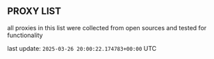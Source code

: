 ## PROXY LIST

all proxies in this list were collected from open sources and tested for functionality

last update: `2025-03-26 20:00:22.174783+00:00` UTC